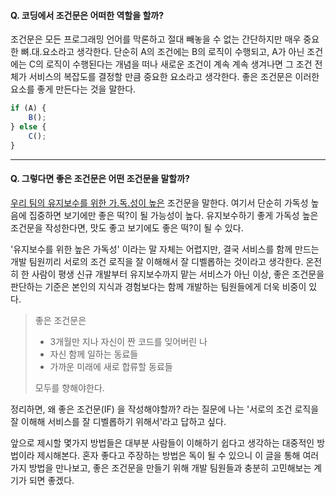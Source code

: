 #### Q. 코딩에서 조건문은 어떠한 역할을 할까?

조건문은 모든 프로그래밍 언어를 막론하고 절대 빼놓을 수 없는 간단하지만 매우 중요한 뼈.대.요소라고 생각한다. 단순히 A의 조건에는 B의 로직이 수행되고, A가 아닌 조건에는 C의 로직이 수행된다는 개념을 떠나
새로운 조건이 계속 계속 생겨나면 그 조건 전체가 서비스의 복잡도를 결정할 만큼 중요한 요소라고 생각한다. 좋은 조건문은 이러한 요소를 좋게 만든다는 것을 말한다.

```js
if (A) {
    B();
} else {
    C();
}
```

---

#### Q. 그렇다면 좋은 조건문은 어떤 조건문을 말할까?

<u>우리 팀의 유지보수를 위한 가.독.성이 높은</u> 조건문을 말한다. 여기서 단순히 가독성 높음에 집중하면 보기에만 좋은 떡?이 될 가능성이 높다. 유지보수하기 좋게 가독성 높은 조건문을 작성한다면, 맛도 좋고
보기에도 좋은 떡?이 될 수 있다.

'유지보수를 위한 높은 가독성' 이라는 말 자체는 어렵지만, 결국 서비스를 함께 만드는 개발 팀원끼리 서로의 조건 로직을 잘 이해해서 잘 디벨롭하는 것이라고 생각한다. 온전히 한 사람이 평생 신규 개발부터
유지보수까지 맡는 서비스가 아닌 이상, 좋은 조건문을 판단하는 기준은 본인의 지식과 경험보다는 함께 개발하는 팀원들에게 더욱 비중이 있다.

> 좋은 조건문은
>
>- 3개월만 지나 자신이 짠 코드를 잊어버린 나
>- 자신 함께 일하는 동료들
>- 가까운 미래에 새로 합류할 동료들
>
>모두를 향해야한다.

정리하면, 왜 좋은 조건문(IF) 을 작성해야할까? 라는 질문에 나는
'서로의 조건 로직을 잘 이해해 서비스를 잘 디벨롭하기 위해서'라고 답하고 싶다.

앞으로 제시할 몇가지 방법들은 대부분 사람들이 이해하기 쉽다고 생각하는 대중적인 방법이라 제시해본다. 혼자 좋다고 주장하는 방법은 독이 될 수 있으니 이 글을 통해 여러가지 방법을 만나보고, 좋은 조건문을 만들기
위해 개발 팀원들과 충분히 고민해보는 계기가 되면 좋겠다.